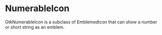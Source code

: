 # NumerableIcon

GtkNumerableIcon is a subclass of EmblemedIcon that can show a number or short string as an emblem.
